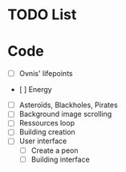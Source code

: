 TODO List
=========

# Code

- [ ] Ovnis' lifepoints
- [ ] Energy
- [ ] Asteroïds, Blackholes, Pirates
- [ ] Background image scrolling
- [ ] Ressources loop
- [ ] Building creation
- [ ] User interface
  - [ ] Create a peon
  - [ ] Building interface
